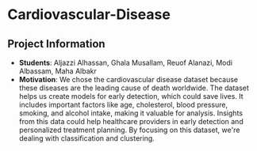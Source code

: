 # Cardiovascular-Disease

## Project Information
- **Students**: Aljazzi Alhassan, Ghala Musallam, Reuof Alanazi, Modi Albassam, Maha Albakr
- **Motivation**: We chose the cardiovascular disease dataset because these diseases are the leading cause of death worldwide. The dataset helps us create models for early detection, which could save lives. It includes important factors like age, cholesterol, blood pressure, smoking, and alcohol intake, making it valuable for analysis. Insights from this data could help healthcare providers in early detection and personalized treatment planning. By focusing on this dataset, we're dealing with classification and clustering.



